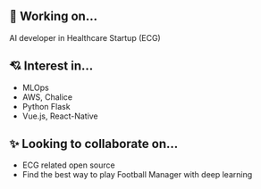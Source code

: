 ## 🗻 Working on...

AI developer in Healthcare Startup (ECG)

## 💘 Interest in...

- MLOps
- AWS, Chalice
- Python Flask
- Vue.js, React-Native

## ✨ Looking to collaborate on...

- ECG related open source
- Find the best way to play Football Manager with deep learning
